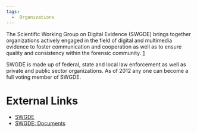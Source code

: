 ```yaml
---
tags:
  -  Organizations
---
```

The Scientific Working Group on Digital Evidence (SWGDE) brings together
organizations actively engaged in the field of digital and multimedia
evidence to foster communication and cooperation as well as to ensure
quality and consistency within the forensic community.
[1](https://www.swgde.org/)

SWGDE is made up of federal, state and local law enforcement as well as
private and public sector organizations. As of 2012 any one can become a
full voting member of SWGDE.

# External Links

- [SWGDE](https://www.swgde.org/)
- [SWGDE: Documents](https://www.swgde.org/documents)

